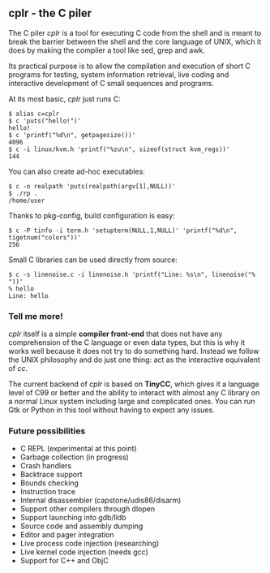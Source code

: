 ## cplr - the C piler

The C piler *cplr* is a tool for executing C code from the shell and is meant to break the barrier between the shell and the core language of UNIX, which it does by making the compiler a tool like sed, grep and awk.

Its practical purpose is to allow the compilation and execution of short C programs for testing, system information retrieval, live coding and interactive development of C small sequences and programs.

At its most basic, *cplr* just runs C:
```
$ alias c=cplr
$ c 'puts("hello!")'
hello!
$ c 'printf("%d\n", getpagesize())'
4096
$ c -i linux/kvm.h 'printf("%zu\n", sizeof(struct kvm_regs))'
144
```

You can also create ad-hoc executables:
```
$ c -o realpath 'puts(realpath(argv[1],NULL))'
$ ./rp .
/home/user
```

Thanks to pkg-config, build configuration is easy:
```
$ c -P tinfo -i term.h 'setupterm(NULL,1,NULL)' 'printf("%d\n", tigetnum("colors"))'
256
```

Small C libraries can be used directly from source:
```
$ c -s linenoise.c -i linenoise.h 'printf("Line: %s\n", linenoise("% "))'
% hello
Line: hello
```

### Tell me more!

*cplr* itself is a simple **compiler front-end** that does not have any comprehension of the C language or even data types, but this is why it works well because it does not try to do something hard. Instead we follow the UNIX philosophy and do just one thing: act as the interactive equivalent of *cc*.

The current backend of *cplr* is based on **TinyCC**, which gives it a language level of C99 or better and the ability to interact with almost any C library on a normal Linux system including large and complicated ones. You can run Gtk or Python in this tool without having to expect any issues.

### Future possibilities

 * C REPL (experimental at this point)
 * Garbage collection (in progress)
 * Crash handlers
 * Backtrace support
 * Bounds checking
 * Instruction trace
 * Internal disassembler (capstone/udis86/disarm)
 * Support other compilers through dlopen
 * Support launching into gdb/lldb
 * Source code and assembly dumping
 * Editor and pager integration
 * Live process code injection (researching)
 * Live kernel code injection (needs gcc)
 * Support for C++ and ObjC

